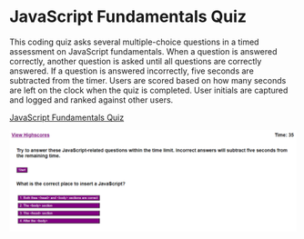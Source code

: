# JavaScript Fundamentals Quiz

This coding quiz asks several multiple-choice questions in a timed assessment on JavaScript fundamentals. When a question is answered correctly, another question is asked until all questions are correctly answered. If a question is answered incorrectly, five seconds are subtracted from the timer. Users are scored based on how many seconds are left on the clock when the quiz is completed. User initials are captured and logged and ranked against other users.

[JavaScript Fundamentals Quiz](https://matthale11.github.io/code-quiz/)

![Code Quiz Screenshot](.//assets/screenshot.png)
